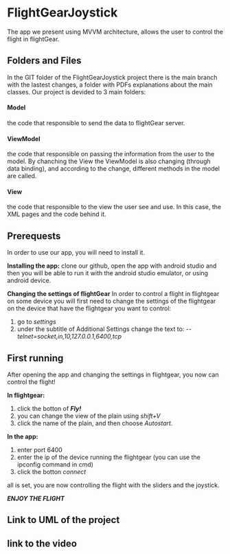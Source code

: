 # FlightGearJoystick
The app we present using MVVM architecture, allows the user to control the flight in flightGear.

## Folders and Files
In the GIT folder of the FlightGearJoystick project there is the main branch with the lastest changes, a folder with PDFs explanations about the main classes. 
Our project is devided to 3 main folders:

#### Model
the code that responsible to send the data to flightGear server.

#### ViewModel
the code that responsible on passing the information from the user to the model.
By chanching the View the ViewModel is also changing (through data binding), and according to the change, different methods in the model are called. 

#### View
the code that responsible to the view the user see and use. In this case, the XML pages and the code behind it.


## Prerequests
In order to use our app, you will need to install it.

**Installing the app:**
clone our github, open the app with android studio and then you will be able to run it with the android studio emulator, or using android device.

**Changing the settings of flightGear**
In order to control a flight in flightgear on some device you will first need to change the settings of the flightgear on the device that have the flightgear you want to control:
1. go to *settings*
2. under the subtitle of Additional Settings change the text to: *--telnet=socket,in,10,127.0.0.1,6400,tcp*


## First running
After opening the app and changing the settings in flightgear, you now can control the flight!

**In flightgear:**
1. click the botton of ***Fly!***
2. you can change the view of the plain using *shift+V*
3. click the name of the plain, and then choose *Autostart*.

**In the app:**
1. enter port 6400
2. enter the ip of the device running the flightgear (you can use the ipconfig command in cmd)
3. click the botton *connect*

all is set, you are now controlling the flight with the sliders and the joystick.

***ENJOY THE FLIGHT***

## Link to UML of the project


## link to the video



